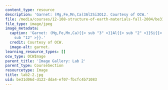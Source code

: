 ```yaml
---
content_type: resource
description: 'Garnet: (Mg,Fe,Mn,Ca)3Al2Si3O12. Courtesy of OCW.'
file: /media/courses/12-108-structure-of-earth-materials-fall-2004/be31d06dd122dda4ef07fbcfc4b71083_lab2-2.jpg
file_type: image/jpeg
image_metadata:
  caption: 'Garnet: (Mg,Fe,Mn,Ca){{< sub "3" >}}Al{{< sub "2" >}}Si{{< sub "3" >}}O{{<
    sub "12" >}}.'
  credit: Courtesy of OCW.
  image-alt: garnet.
learning_resource_types: []
ocw_type: OCWImage
parent_title: 'Image Gallery: Lab 2'
parent_type: CourseSection
resourcetype: Image
title: lab2-2.jpg
uid: be31d06d-d122-dda4-ef07-fbcfc4b71083
---
```

